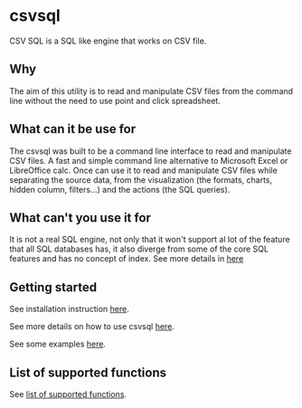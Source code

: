# csvsql
CSV SQL is a SQL like engine that works on CSV file.

## Why
The aim of this utility is to read and manipulate CSV files from the command line without the need to use point and click spreadsheet. 

## What can it be use for
The csvsql was built to be a command line interface to read and manipulate CSV files. A fast and simple command line alternative to Microsoft Excel or LibreOffice calc. Once can use it to read and manipulate CSV files while separating the source data, from the visualization (the formats, charts, hidden column, filters...) and the actions (the SQL queries).

## What can't you use it for
It is not a real SQL engine, not only that it won't support al lot of the feature that all SQL databases has, it also diverge from some of the core SQL features and has no concept of index.
See more details in [here](docs/differences-from-sql.md)


## Getting started
See installation instruction [here](docs/install.md).

See more details on how to use csvsql [here](docs/usage.md).

See some examples [here](docs/examples.md).

## List of supported functions
See [list of supported functions](docs/supported_functions.md).
